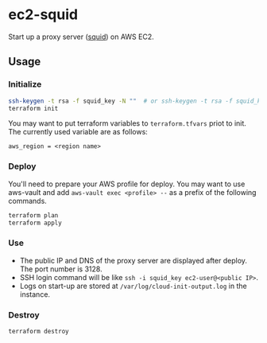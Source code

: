 # ec2-squid

Start up a proxy server ([squid](https://github.com/squid-cache/squid)) on AWS EC2.

## Usage

### Initialize

```bash
ssh-keygen -t rsa -f squid_key -N ""  # or ssh-keygen -t rsa -f squid_key -N '""' in PowerShell
terraform init
```

You may want to put terraform variables to `terraform.tfvars` priot to init. The currently used variable are as follows:

```
aws_region = <region name>
```

### Deploy

You'll need to prepare your AWS profile for deploy. You may want to use aws-vault and add `aws-vault exec <profile> --` as a prefix of the following commands.

```bash
terraform plan
terraform apply
```

### Use

- The public IP and DNS of the proxy server are displayed after deploy. The port number is 3128.
- SSH login command will be like `ssh -i squid_key ec2-user@<public IP>`.
- Logs on start-up are stored at `/var/log/cloud-init-output.log` in the instance.

### Destroy

```bash
terraform destroy
```
